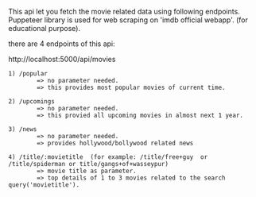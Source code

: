 This api let you fetch the movie related data using following endpoints. Puppeteer library is used for web scraping on 
'imdb official webapp'. (for educational purpose).


there are 4 endpoints of this api:

http://localhost:5000/api/movies

    1) /popular  
            => no parameter needed.
            => this provides most popular movies of current time.

    2) /upcomings 
            => no parameter needed.
            => this provied all upcoming movies in almost next 1 year.

    3) /news
            => no parameter needed.
            => provides hollywood/bollywood related news

    4) /title/:movietitle  (for example: /title/free+guy  or /title/spiderman or title/gangs+of+wasseypur)
            => movie title as parameter.
            => top details of 1 to 3 movies related to the search query('movietitle').
